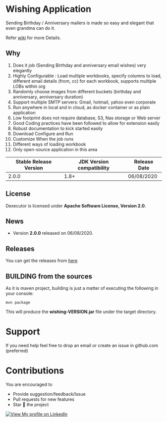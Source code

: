 # Wishing Application
Sending Birthday / Anniversary mailers is made so easy and elegant that even grandma can do it.

Refer [wiki](https://github.com/mnadeem/wishing-app/wiki) for more Details.

## Why

1. Does it job (Sending Birthday and anniversary email wishes) very elegantly
2. Highly Configurable : Load multiple workbooks, specify columns to load, different email details (from, cc) for each workbook, supports multiple LOBs within org
3. Randomly choose images from different buckets (birthday and anniversary, anniversary duration)
4. Support multiple SMTP servers: Gmail, hotmail, yahoo even corporate
5. Run anywhere in local and in cloud, as docker container or as plain application
6. Low footprint does not require database, S3, Nas storage or Web server
7. Good Coding practices have been followed to allow for extension easily
8. Robust documentation to kick started easily
9. Download Configure and Run
10. Customize When the job runs
11. Different ways of loading workbook
12. Only open-source application in this area




| Stable Release Version | JDK Version compatibility | Release Date |
| ------------- | ------------- | ------------|
| 2.0.0  | 1.8+ | 06/08/2020 |


## License

Dexecutor is licensed under **Apache Software License, Version 2.0**.

## News
* Version **2.0.0** released on 06/08/2020.


## Releases

You can get the releases from [here](https://github.com/mnadeem/wishing-app/releases/)


## BUILDING from the sources

As it is maven project, building is just a matter of executing the following in your console:

	mvn package

This will produce the **wishing-VERSION.jar** file under the target directory.

# Support
If you need help feel free to drop an email or create an issue in github.com (preferred)

# Contributions

You are encouraged to 

* Provide suggestion/feedback/Issue
* Pull requests for new features
* Star :star2: the project


[![View My profile on LinkedIn](https://static.licdn.com/scds/common/u/img/webpromo/btn_viewmy_160x33.png)](https://in.linkedin.com/pub/nadeem-mohammad/17/411/21)
	
	